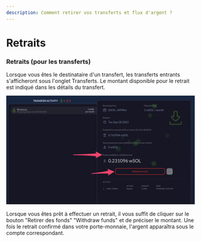 ```yaml
---
description: Comment retirer vos transferts et flux d'argent ?
---
```


# Retraits

### Retraits (pour les transferts)

Lorsque vous êtes le destinataire d'un transfert, les transferts entrants s'afficheront sous l'onglet Transferts. Le montant disponible pour le retrait est indiqué dans les détails du transfert.

![](../.gitbook/assets/withdrawal.png)

Lorsque vous êtes prêt à effectuer un retrait, il vous suffit de cliquer sur le bouton "Retirer des fonds" "Withdraw funds" et de préciser le montant. Une fois le retrait confirmé dans votre porte-monnaie, l'argent apparaîtra sous le compte correspondant.
